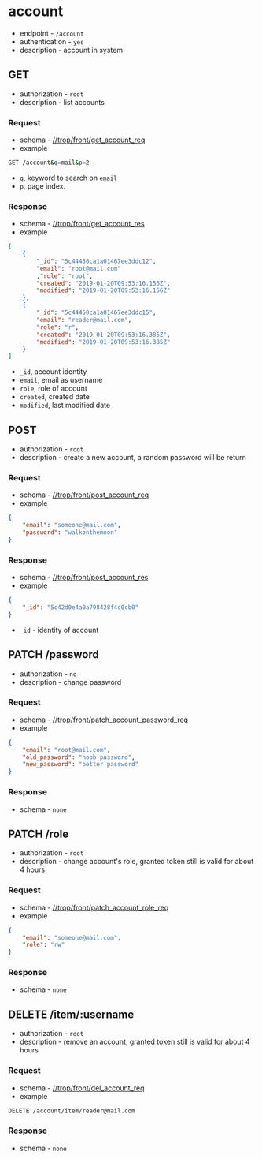 # account

* endpoint - `/account`
* authentication - `yes`
* description - account in system

## GET

* authorization - `root`
* description - list accounts

### Request

* schema - [//trop/front/get_account_req](../schema/front/get_account_req.json)
* example

```bash
GET /account&q=mail&p=2
```

* `q`, keyword to search on `email`
* `p`, page index.

### Response

* schema - [//trop/front/get_account_res](../schema/front/get_account_res.json)
* example

```json
[
    {
        "_id": "5c44450ca1a01467ee3ddc12",
        "email": "root@mail.com"
        ,"role": "root",
        "created": "2019-01-20T09:53:16.156Z",
        "modified": "2019-01-20T09:53:16.156Z"
    },
    {
        "_id": "5c44450ca1a01467ee3ddc15",
        "email": "reader@mail.com",
        "role": "r",
        "created": "2019-01-20T09:53:16.385Z",
        "modified": "2019-01-20T09:53:16.385Z"
    }
]
```

* `_id`, account identity
* `email`, email as username
* `role`, role of account
* `created`, created date
* `modified`, last modified date

## POST

* authorization - `root`
* description - create a new account, a random password will be return

### Request

* schema - [//trop/front/post_account_req](../schema/front/post_account_req.json)
* example

```json
{
    "email": "someone@mail.com",
    "password": "walkonthemoon"
}
```

### Response

* schema - [//trop/front/post_account_res](../schema/front/post_account_res.json)
* example

```json
{
    "_id": "5c42d0e4a0a798428f4c0cb0"
}
```

* `_id` - identity of account

## PATCH /password

* authorization - `no`
* description - change password

### Request

* schema - [//trop/front/patch_account_password_req](../schema/front/patch_account_password_req.json)
* example

```json
{
    "email": "root@mail.com",
    "old_password": "noob password",
    "new_password": "better password"
}
```

### Response

* schema - `none`

## PATCH /role

* authorization - `root`
* description - change account's role, granted token still is valid for about
  4 hours

### Request

* schema - [//trop/front/patch_account_role_req](../schema/front/patch_account_role_req.json)
* example

```json
{
    "email": "someone@mail.com",
    "role": "rw"
}
```

### Response

* schema - `none`

## DELETE /item/:username

* authorization - `root`
* description - remove an account, granted token still is valid for about
  4 hours

### Request

* schema - [//trop/front/del_account_req](../schema/front/del_account_req)
* example

```bash
DELETE /account/item/reader@mail.com
```

### Response

* schema - `none`
